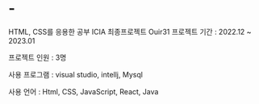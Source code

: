 # -
HTML, CSS를 응용한 공부
ICIA 최종프로젝트 Ouir31
프로젝트 기간 : 2022.12 ~ 2023.01

프로젝트 인원 : 3명

사용 프로그램 : visual studio, intellj, Mysql

사용 언어 : Html, CSS, JavaScript, React, Java
